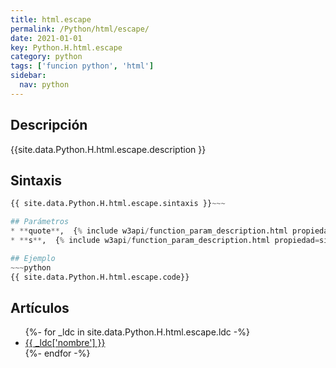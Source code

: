 ```yaml
---
title: html.escape
permalink: /Python/html/escape/
date: 2021-01-01
key: Python.H.html.escape
category: python
tags: ['funcion python', 'html']
sidebar: 
  nav: python
---
```


## Descripción
{{site.data.Python.H.html.escape.description }}

## Sintaxis
~~~python
{{ site.data.Python.H.html.escape.sintaxis }}~~~

## Parámetros
* **quote**,  {% include w3api/function_param_description.html propiedad=site.data.Python.H.html.escape valor="quote" %}
* **s**,  {% include w3api/function_param_description.html propiedad=site.data.Python.H.html.escape valor="s" %}

## Ejemplo
~~~python
{{ site.data.Python.H.html.escape.code}}
~~~

## Artículos
<ul>
{%- for _ldc in site.data.Python.H.html.escape.ldc -%}
   <li>
       <a href="{{_ldc['url'] }}">{{ _ldc['nombre'] }}</a>
   </li>
{%- endfor -%}
</ul>
